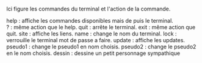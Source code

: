 Ici figure les commandes du terminal et l'action de la commande.

help : affiche les commandes disponibles mais de puis le terminal.                                                                                                       
? : même action que le help. 
quit : arrête le terminal. 
exit : même action que quit. 
site : affiche les liens. 
name : change le nom du terminal. 
lock : verrouille le terminal mot de passe a faire. 
update : affiche les updates. 
pseudo1 : change le pseudo1 en nom choisis. 
pseudo2 : change le pseudo2 en le nom choisis.
dessin : dessine un petit personnage sympathique
